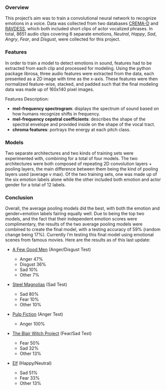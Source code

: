 ### Overview
   This project’s aim was to train a convolutional neural network to recognize emotions in a voice. Data was collected from two databases [CREMA-D](https://github.com/CheyneyComputerScience/CREMA-D) and [RAVDESS](https://smartlaboratory.org/ravdess/), which both included short clips of actor vocalized phrases. In total, 8651 audio clips covering 6 separate emotions, *Neutral*, *Happy*, *Sad*, *Angry*, *Fear*, and *Disgust*, were collected for this project. 

### Features
   In order to train a model to detect emotions in sound, features had to be extracted from each clip and processed for modeling. Using the python package librosa, three audio features were extracted from the data, each presented as a 2D image with time as the x-axis. These features were then normalized feature-wise, stacked, and padded such that the final modeling data was made up of 160x140 pixel images. 

Features Description:
 - **mel-frequency spectrogram**: displays the spectrum of sound based on how humans recognize shifts in  frequency. 
 - **mel-frequency cepstral coefficients**: describes the shape of the spectral envelope and provided inside on the shape of the vocal tract.
 - **chroma features**: portrays the energy at each pitch class.

### Models
   Two separate architectures and two kinds of training sets were experimented with, combining for a total of four models. The two architectures were both composed of repeating 2D convolution layers + pooling layers, the main difference between them being the kind of pooling layers used (average v max). Of the two training sets, one was made up of the six emotion labels alone while the other included both emotion and actor gender for a total of 12 labels.

### Conclusion
   Overall, the average pooling models did the best, with both the emotion and gender+emotion labels fairing equally well. Due to being the top two models, and the fact that their independent emotion scores were complimentary, the results of the two average pooling models were combined to create the final model, with a testing accuracy of 59% (random change being 17%).
   Currently I’m testing this final model using emotional scenes from famous movies. Here are the results as of this last update:

- [A Few Good Men](https://youtu.be/9FnO3igOkOk?t=39) (Anger/Disgust Test)
    - Anger    47%
    - Disgust  36%
    - Sad      10%
    - Other     7%
    
- [Steel Magnolias](https://www.youtube.com/watch?v=iZx1W6cHw-g) (Sad Test)
    - Sad     80%
    - Fear     10%
    - Other    10%
    
- [Pulp Fiction](https://youtu.be/qo5jnBJvGUs?t=26) (Anger Test)
    - Anger   100%
    
- [The Blair Witch Project](https://www.youtube.com/watch?v=2m_lqGnLtWA) (Fear/Sad Test)
    - Fear     50%
    - Sad      32%
    - Other    13%
    
- [Elf](https://www.youtube.com/watch?v=fNMtHosai08) (Happy/Neutral)
    - Sad      51%
    - Fear     33%
    - Other    13%